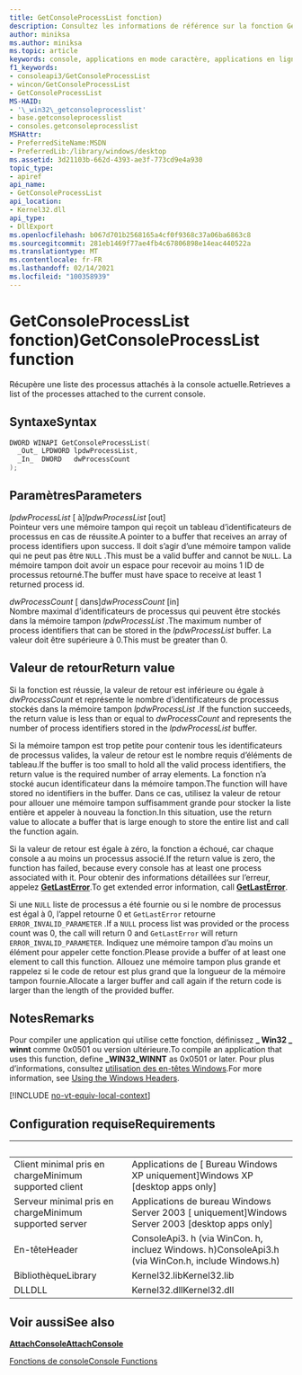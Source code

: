 ```yaml
---
title: GetConsoleProcessList fonction)
description: Consultez les informations de référence sur la fonction GetConsoleProcessList, qui récupère une liste des processus attachés à la console actuelle.
author: miniksa
ms.author: miniksa
ms.topic: article
keywords: console, applications en mode caractère, applications en ligne de commande, applications de terminal, API console
f1_keywords:
- consoleapi3/GetConsoleProcessList
- wincon/GetConsoleProcessList
- GetConsoleProcessList
MS-HAID:
- '\_win32\_getconsoleprocesslist'
- base.getconsoleprocesslist
- consoles.getconsoleprocesslist
MSHAttr:
- PreferredSiteName:MSDN
- PreferredLib:/library/windows/desktop
ms.assetid: 3d21103b-662d-4393-ae3f-773cd9e4a930
topic_type:
- apiref
api_name:
- GetConsoleProcessList
api_location:
- Kernel32.dll
api_type:
- DllExport
ms.openlocfilehash: b067d701b2568165a4cf0f9368c37a06ba6863c8
ms.sourcegitcommit: 281eb1469f77ae4fb4c67806898e14eac440522a
ms.translationtype: MT
ms.contentlocale: fr-FR
ms.lasthandoff: 02/14/2021
ms.locfileid: "100358939"
---
```

# <a name="getconsoleprocesslist-function"></a><span data-ttu-id="3634f-104">GetConsoleProcessList fonction)</span><span class="sxs-lookup"><span data-stu-id="3634f-104">GetConsoleProcessList function</span></span>

<span data-ttu-id="3634f-105">Récupère une liste des processus attachés à la console actuelle.</span><span class="sxs-lookup"><span data-stu-id="3634f-105">Retrieves a list of the processes attached to the current console.</span></span>

## <a name="syntax"></a><span data-ttu-id="3634f-106">Syntaxe</span><span class="sxs-lookup"><span data-stu-id="3634f-106">Syntax</span></span>

```C
DWORD WINAPI GetConsoleProcessList(
  _Out_ LPDWORD lpdwProcessList,
  _In_  DWORD   dwProcessCount
);
```

## <a name="parameters"></a><span data-ttu-id="3634f-107">Paramètres</span><span class="sxs-lookup"><span data-stu-id="3634f-107">Parameters</span></span>

<span data-ttu-id="3634f-108">*lpdwProcessList* \[ à\]</span><span class="sxs-lookup"><span data-stu-id="3634f-108">*lpdwProcessList* \[out\]</span></span>  
<span data-ttu-id="3634f-109">Pointeur vers une mémoire tampon qui reçoit un tableau d’identificateurs de processus en cas de réussite.</span><span class="sxs-lookup"><span data-stu-id="3634f-109">A pointer to a buffer that receives an array of process identifiers upon success.</span></span> <span data-ttu-id="3634f-110">Il doit s’agir d’une mémoire tampon valide qui ne peut pas être `NULL` .</span><span class="sxs-lookup"><span data-stu-id="3634f-110">This must be a valid buffer and cannot be `NULL`.</span></span> <span data-ttu-id="3634f-111">La mémoire tampon doit avoir un espace pour recevoir au moins 1 ID de processus retourné.</span><span class="sxs-lookup"><span data-stu-id="3634f-111">The buffer must have space to receive at least 1 returned process id.</span></span>

<span data-ttu-id="3634f-112">*dwProcessCount* \[ dans\]</span><span class="sxs-lookup"><span data-stu-id="3634f-112">*dwProcessCount* \[in\]</span></span>  
<span data-ttu-id="3634f-113">Nombre maximal d’identificateurs de processus qui peuvent être stockés dans la mémoire tampon *lpdwProcessList* .</span><span class="sxs-lookup"><span data-stu-id="3634f-113">The maximum number of process identifiers that can be stored in the *lpdwProcessList* buffer.</span></span> <span data-ttu-id="3634f-114">La valeur doit être supérieure à 0.</span><span class="sxs-lookup"><span data-stu-id="3634f-114">This must be greater than 0.</span></span>

## <a name="return-value"></a><span data-ttu-id="3634f-115">Valeur de retour</span><span class="sxs-lookup"><span data-stu-id="3634f-115">Return value</span></span>

<span data-ttu-id="3634f-116">Si la fonction est réussie, la valeur de retour est inférieure ou égale à *dwProcessCount* et représente le nombre d’identificateurs de processus stockés dans la mémoire tampon *lpdwProcessList* .</span><span class="sxs-lookup"><span data-stu-id="3634f-116">If the function succeeds, the return value is less than or equal to *dwProcessCount* and represents the number of process identifiers stored in the *lpdwProcessList* buffer.</span></span>

<span data-ttu-id="3634f-117">Si la mémoire tampon est trop petite pour contenir tous les identificateurs de processus valides, la valeur de retour est le nombre requis d’éléments de tableau.</span><span class="sxs-lookup"><span data-stu-id="3634f-117">If the buffer is too small to hold all the valid process identifiers, the return value is the required number of array elements.</span></span> <span data-ttu-id="3634f-118">La fonction n’a stocké aucun identificateur dans la mémoire tampon.</span><span class="sxs-lookup"><span data-stu-id="3634f-118">The function will have stored no identifiers in the buffer.</span></span> <span data-ttu-id="3634f-119">Dans ce cas, utilisez la valeur de retour pour allouer une mémoire tampon suffisamment grande pour stocker la liste entière et appeler à nouveau la fonction.</span><span class="sxs-lookup"><span data-stu-id="3634f-119">In this situation, use the return value to allocate a buffer that is large enough to store the entire list and call the function again.</span></span>

<span data-ttu-id="3634f-120">Si la valeur de retour est égale à zéro, la fonction a échoué, car chaque console a au moins un processus associé.</span><span class="sxs-lookup"><span data-stu-id="3634f-120">If the return value is zero, the function has failed, because every console has at least one process associated with it.</span></span> <span data-ttu-id="3634f-121">Pour obtenir des informations détaillées sur l’erreur, appelez [**GetLastError**](/windows/win32/api/errhandlingapi/nf-errhandlingapi-getlasterror).</span><span class="sxs-lookup"><span data-stu-id="3634f-121">To get extended error information, call [**GetLastError**](/windows/win32/api/errhandlingapi/nf-errhandlingapi-getlasterror).</span></span>

<span data-ttu-id="3634f-122">Si une `NULL` liste de processus a été fournie ou si le nombre de processus est égal à 0, l’appel retourne 0 et `GetLastError` retourne `ERROR_INVALID_PARAMETER` .</span><span class="sxs-lookup"><span data-stu-id="3634f-122">If a `NULL` process list was provided or the process count was 0, the call will return 0 and `GetLastError` will return `ERROR_INVALID_PARAMETER`.</span></span> <span data-ttu-id="3634f-123">Indiquez une mémoire tampon d’au moins un élément pour appeler cette fonction.</span><span class="sxs-lookup"><span data-stu-id="3634f-123">Please provide a buffer of at least one element to call this function.</span></span> <span data-ttu-id="3634f-124">Allouez une mémoire tampon plus grande et rappelez si le code de retour est plus grand que la longueur de la mémoire tampon fournie.</span><span class="sxs-lookup"><span data-stu-id="3634f-124">Allocate a larger buffer and call again if the return code is larger than the length of the provided buffer.</span></span>

## <a name="remarks"></a><span data-ttu-id="3634f-125">Notes</span><span class="sxs-lookup"><span data-stu-id="3634f-125">Remarks</span></span>

<span data-ttu-id="3634f-126">Pour compiler une application qui utilise cette fonction, définissez **\_ Win32 \_ winnt** comme 0x0501 ou version ultérieure.</span><span class="sxs-lookup"><span data-stu-id="3634f-126">To compile an application that uses this function, define **\_WIN32\_WINNT** as 0x0501 or later.</span></span> <span data-ttu-id="3634f-127">Pour plus d’informations, consultez [utilisation des en-têtes Windows](/windows/win32/winprog/using-the-windows-headers).</span><span class="sxs-lookup"><span data-stu-id="3634f-127">For more information, see [Using the Windows Headers](/windows/win32/winprog/using-the-windows-headers).</span></span>

[!INCLUDE [no-vt-equiv-local-context](./includes/no-vt-equiv-local-context.md)]

## <a name="requirements"></a><span data-ttu-id="3634f-128">Configuration requise</span><span class="sxs-lookup"><span data-stu-id="3634f-128">Requirements</span></span>

| &nbsp; | &nbsp; |
|-|-|
| <span data-ttu-id="3634f-129">Client minimal pris en charge</span><span class="sxs-lookup"><span data-stu-id="3634f-129">Minimum supported client</span></span> | <span data-ttu-id="3634f-130">Applications de \[ Bureau Windows XP uniquement\]</span><span class="sxs-lookup"><span data-stu-id="3634f-130">Windows XP \[desktop apps only\]</span></span> |
| <span data-ttu-id="3634f-131">Serveur minimal pris en charge</span><span class="sxs-lookup"><span data-stu-id="3634f-131">Minimum supported server</span></span> | <span data-ttu-id="3634f-132">Applications de bureau Windows Server 2003 \[ uniquement\]</span><span class="sxs-lookup"><span data-stu-id="3634f-132">Windows Server 2003 \[desktop apps only\]</span></span> |
| <span data-ttu-id="3634f-133">En-tête</span><span class="sxs-lookup"><span data-stu-id="3634f-133">Header</span></span> | <span data-ttu-id="3634f-134">ConsoleApi3. h (via WinCon. h, incluez Windows. h)</span><span class="sxs-lookup"><span data-stu-id="3634f-134">ConsoleApi3.h (via WinCon.h, include Windows.h)</span></span> |
| <span data-ttu-id="3634f-135">Bibliothèque</span><span class="sxs-lookup"><span data-stu-id="3634f-135">Library</span></span> | <span data-ttu-id="3634f-136">Kernel32.lib</span><span class="sxs-lookup"><span data-stu-id="3634f-136">Kernel32.lib</span></span> |
| <span data-ttu-id="3634f-137">DLL</span><span class="sxs-lookup"><span data-stu-id="3634f-137">DLL</span></span> | <span data-ttu-id="3634f-138">Kernel32.dll</span><span class="sxs-lookup"><span data-stu-id="3634f-138">Kernel32.dll</span></span> |

## <a name="see-also"></a><span data-ttu-id="3634f-139">Voir aussi</span><span class="sxs-lookup"><span data-stu-id="3634f-139">See also</span></span>

[<span data-ttu-id="3634f-140">**AttachConsole**</span><span class="sxs-lookup"><span data-stu-id="3634f-140">**AttachConsole**</span></span>](attachconsole.md)

[<span data-ttu-id="3634f-141">Fonctions de console</span><span class="sxs-lookup"><span data-stu-id="3634f-141">Console Functions</span></span>](console-functions.md)